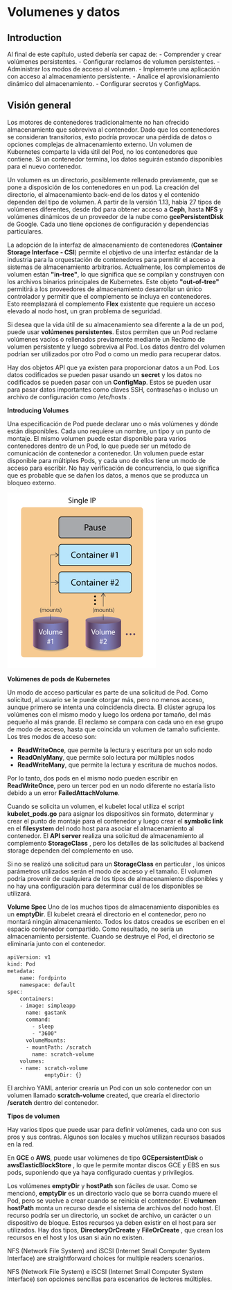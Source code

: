 # Volumenes y datos
## Introduction

Al final de este capítulo, usted debería ser capaz de:
    - Comprender y crear volúmenes persistentes.​
    - Configurar reclamos de volumen persistentes.
    - Administrar los modos de acceso al volumen.
    - Implemente una aplicación con acceso al almacenamiento persistente.
    - Analice el aprovisionamiento dinámico del almacenamiento.
    - Configurar secretos y ConfigMaps.

## Visión general

Los motores de contenedores tradicionalmente no han ofrecido almacenamiento que sobreviva al contenedor. Dado que los contenedores se consideran transitorios, esto podría provocar una pérdida de datos o opciones complejas de almacenamiento externo. Un volumen de Kubernetes comparte la vida útil del Pod, no los contenedores que contiene. Si un contenedor termina, los datos seguirán estando disponibles para el nuevo contenedor. 

Un volumen es un directorio, posiblemente rellenado previamente, que se pone a disposición de los contenedores en un pod. La creación del directorio, el almacenamiento back-end de los datos y el contenido dependen del tipo de volumen. A partir de la versión 1.13, había 27 tipos de volúmenes diferentes, desde rbd para obtener acceso a **Ceph**, hasta **NFS** y volúmenes dinámicos de un proveedor de la nube como **gcePersistentDisk** de Google. Cada uno tiene opciones de configuración y dependencias particulares. 

La adopción de la interfaz de almacenamiento de contenedores (**Container Storage Interface - CSI**) permite el objetivo de una interfaz estándar de la industria para la orquestación de contenedores para permitir el acceso a sistemas de almacenamiento arbitrarios. Actualmente, los complementos de volumen están **"in-tree"**, lo que significa que se compilan y construyen con los archivos binarios principales de Kubernetes. Este objeto **"out-of-tree"** permitirá a los proveedores de almacenamiento desarrollar un único controlador y permitir que el complemento se incluya en contenedores. Esto reemplazará el complemento **Flex** existente que requiere un acceso elevado al nodo host, un gran problema de seguridad. 

Si desea que la vida útil de su almacenamiento sea diferente a la de un pod, puede usar **volúmenes persistentes**. Estos permiten que un Pod reclame volúmenes vacíos o rellenados previamente mediante un Reclamo de volumen persistente y luego sobreviva al Pod. Los datos dentro del volumen podrían ser utilizados por otro Pod o como un medio para recuperar datos. 

Hay dos objetos API que ya existen para proporcionar datos a un Pod. Los datos codificados se pueden pasar usando un **secret** y los datos no codificados se pueden pasar con un **ConfigMap**. Estos se pueden usar para pasar datos importantes como claves SSH, contraseñas o incluso un archivo de configuración como /etc/hosts .

**Introducing Volumes**

Una especificación de Pod puede declarar uno o más volúmenes y dónde están disponibles. Cada uno requiere un nombre, un tipo y un punto de montaje. El mismo volumen puede estar disponible para varios contenedores dentro de un Pod, lo que puede ser un método de comunicación de contenedor a contenedor. Un volumen puede estar disponible para múltiples Pods, y cada uno de ellos tiene un modo de acceso para escribir. No hay verificación de concurrencia, lo que significa que es probable que se dañen los datos, a menos que se produzca un bloqueo externo.



![alt text](https://github.com/castanedara/k8s-certification/blob/main/08-VOLUMENES%20Y%20DATOS/njibb9wicexq-KubernetesPodVolumes.png?raw=true)

**Volúmenes de pods de Kubernetes**

Un modo de acceso particular es parte de una solicitud de Pod. Como solicitud, al usuario se le puede otorgar más, pero no menos acceso, aunque primero se intenta una coincidencia directa. El clúster agrupa los volúmenes con el mismo modo y luego los ordena por tamaño, del más pequeño al más grande. El reclamo se compara con cada uno en ese grupo de modo de acceso, hasta que coincida un volumen de tamaño suficiente. Los tres modos de acceso son:

- **ReadWriteOnce**, que permite la lectura y escritura por un solo nodo
- **ReadOnlyMany**, que permite solo lectura por múltiples nodos
- **ReadWriteMany**, que permite la lectura y escritura de muchos nodos.

Por lo tanto, dos pods en el mismo nodo pueden escribir en **ReadWriteOnce**, pero un tercer pod en un nodo diferente no estaría listo debido a un error **FailedAttachVolume**.

Cuando se solicita un volumen, el kubelet local utiliza el script **kubelet_pods.go** para asignar los dispositivos sin formato, determinar y crear el punto de montaje para el contenedor y luego crear el **symbolic link** en el **filesystem**  del nodo host para asociar el almacenamiento al contenedor. El  **API server** realiza una solicitud de almacenamiento al complemento **StorageClass** , pero los detalles de las solicitudes al backend storage dependen del complemento en uso. 

Si no se realizó una solicitud para un **StorageClass** en particular , los únicos parámetros utilizados serán el modo de acceso y el tamaño. El volumen podría provenir de cualquiera de los tipos de almacenamiento disponibles y no hay una configuración para determinar cuál de los disponibles se utilizará.

**Volume Spec**
Uno de los muchos tipos de almacenamiento disponibles es un **emptyDir**. El kubelet creará el directorio en el contenedor, pero no montará ningún almacenamiento. Todos los datos creados se escriben en el espacio contenedor compartido. Como resultado, no sería un almacenamiento persistente. Cuando se destruye el Pod, el directorio se eliminaría junto con el contenedor.


```
apiVersion: v1
kind: Pod
metadata:
    name: fordpinto 
    namespace: default
spec:
    containers:
    - image: simpleapp 
      name: gastank 
      command:
        - sleep
        - "3600"
      volumeMounts:
      - mountPath: /scratch
        name: scratch-volume
    volumes:
    - name: scratch-volume
            emptyDir: {}
```

El archivo YAML anterior crearía un Pod con un solo contenedor con un volumen llamado **scratch-volume** created, que crearía el directorio **/scratch** dentro del contenedor.

**Tipos de volumen**

Hay varios tipos que puede usar para definir volúmenes, cada uno con sus pros y sus contras. Algunos son locales y muchos utilizan recursos basados ​​en la red.

En **GCE** o **AWS**, puede usar volúmenes de tipo **GCEpersistentDisk** o **awsElasticBlockStore** , lo que le permite montar discos GCE y EBS en sus pods, suponiendo que ya haya configurado cuentas y privilegios.


Los volúmenes **emptyDir** y **hostPath** son fáciles de usar. Como se mencionó, **emptyDir** es un directorio vacío que se borra cuando muere el Pod, pero se vuelve a crear cuando se reinicia el contenedor. El **volumen hostPath** monta un recurso desde el sistema de archivos del nodo host. El recurso podría ser un directorio, un socket de archivo, un carácter o un dispositivo de bloque. Estos recursos ya deben existir en el host para ser utilizados. Hay dos tipos, **DirectoryOrCreate** y **FileOrCreate** , que crean los recursos en el host y los usan si aún no existen.


NFS (Network File System) and iSCSI (Internet Small Computer System Interface) are straightforward choices for multiple readers scenarios.

NFS (Network File System) e iSCSI (Internet Small Computer System Interface) son opciones sencillas para escenarios de lectores múltiples.







